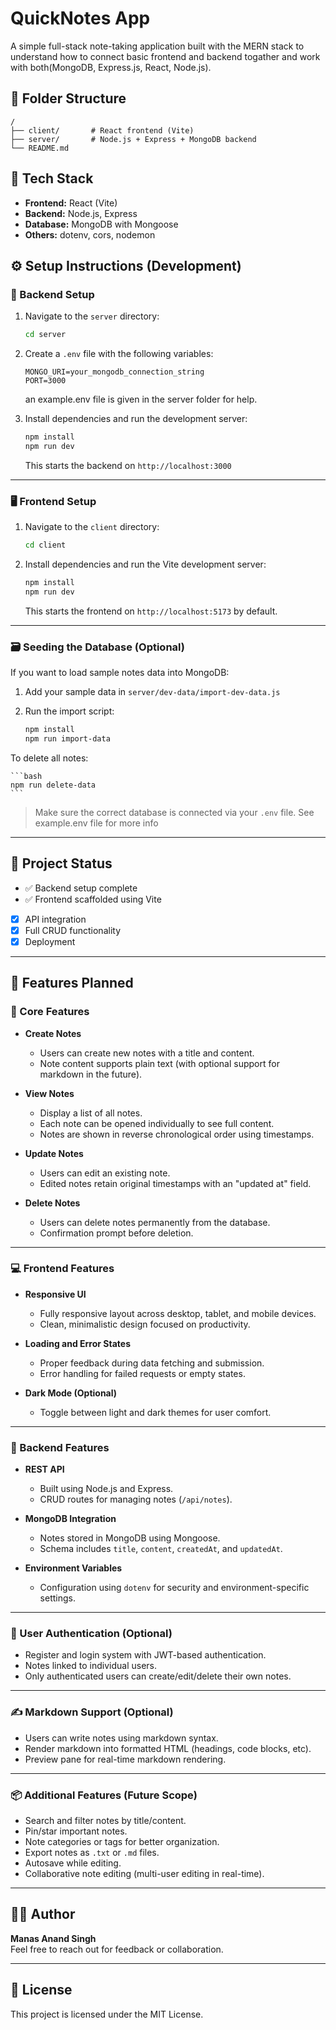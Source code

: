 # QuickNotes App

A simple full-stack note-taking application built with the MERN stack to understand how to connect basic frontend and backend togather and work with both(MongoDB, Express.js, React, Node.js).

## 📁 Folder Structure

```
/
├── client/       # React frontend (Vite)
├── server/       # Node.js + Express + MongoDB backend
└── README.md
```

## 🚀 Tech Stack

- **Frontend:** React (Vite)
- **Backend:** Node.js, Express
- **Database:** MongoDB with Mongoose
- **Others:** dotenv, cors, nodemon

## ⚙️ Setup Instructions (Development)

### 🔧 Backend Setup

1. Navigate to the `server` directory:

   ```bash
   cd server
   ```

2. Create a `.env` file with the following variables:

   ```env
   MONGO_URI=your_mongodb_connection_string
   PORT=3000
   ```

   an example.env file is given in the server folder for help.

3. Install dependencies and run the development server:

   ```bash
   npm install
   npm run dev
   ```

   This starts the backend on `http://localhost:3000`

---

### 🖥️ Frontend Setup

1. Navigate to the `client` directory:

   ```bash
   cd client
   ```

2. Install dependencies and run the Vite development server:

   ```bash
   npm install
   npm run dev
   ```

   This starts the frontend on `http://localhost:5173` by default.

---

### 🗃️ Seeding the Database (Optional)

If you want to load sample notes data into MongoDB:

1. Add your sample data in `server/dev-data/import-dev-data.js`
2. Run the import script:

   ```bash
   npm install
   npm run import-data
   ```

To delete all notes:

    ```bash
    npm run delete-data
    ```

> Make sure the correct database is connected via your `.env` file. See example.env file for more info

---

## 🌱 Project Status

- ✅ Backend setup complete
- ✅ Frontend scaffolded using Vite
- [x] API integration
- [x] Full CRUD functionality
- [x] Deployment

---

## 📌 Features Planned

### 📝 Core Features

- **Create Notes**

  - Users can create new notes with a title and content.
  - Note content supports plain text (with optional support for markdown in the future).

- **View Notes**

  - Display a list of all notes.
  - Each note can be opened individually to see full content.
  - Notes are shown in reverse chronological order using timestamps.

- **Update Notes**

  - Users can edit an existing note.
  - Edited notes retain original timestamps with an "updated at" field.

- **Delete Notes**
  - Users can delete notes permanently from the database.
  - Confirmation prompt before deletion.

---

### 💻 Frontend Features

- **Responsive UI**

  - Fully responsive layout across desktop, tablet, and mobile devices.
  - Clean, minimalistic design focused on productivity.

- **Loading and Error States**

  - Proper feedback during data fetching and submission.
  - Error handling for failed requests or empty states.

- **Dark Mode (Optional)**
  - Toggle between light and dark themes for user comfort.

---

### 🔐 Backend Features

- **REST API**

  - Built using Node.js and Express.
  - CRUD routes for managing notes (`/api/notes`).

- **MongoDB Integration**

  - Notes stored in MongoDB using Mongoose.
  - Schema includes `title`, `content`, `createdAt`, and `updatedAt`.

- **Environment Variables**
  - Configuration using `dotenv` for security and environment-specific settings.

---

### 👤 User Authentication (Optional)

- Register and login system with JWT-based authentication.
- Notes linked to individual users.
- Only authenticated users can create/edit/delete their own notes.

---

### ✍️ Markdown Support (Optional)

- Users can write notes using markdown syntax.
- Render markdown into formatted HTML (headings, code blocks, etc).
- Preview pane for real-time markdown rendering.

---

### 📦 Additional Features (Future Scope)

- Search and filter notes by title/content.
- Pin/star important notes.
- Note categories or tags for better organization.
- Export notes as `.txt` or `.md` files.
- Autosave while editing.
- Collaborative note editing (multi-user editing in real-time).

---

## 🧑‍💻 Author

**Manas Anand Singh**  
Feel free to reach out for feedback or collaboration.

---

## 📄 License

This project is licensed under the MIT License.

